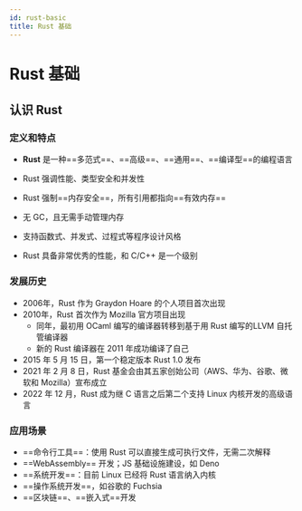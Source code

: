 ```yaml
---
id: rust-basic
title: Rust 基础
---
```

# Rust 基础

## 认识 Rust

### 定义和特点

- **Rust** 是一种==多范式==、==高级==、==通用==、==编译型==的编程语言
- Rust 强调性能、类型安全和并发性
- Rust 强制==内存安全==，所有引用都指向==有效内存==
- 无 GC，且无需手动管理内存

- 支持函数式、并发式、过程式等程序设计风格
- Rust 具备非常优秀的性能，和 C/C++ 是一个级别



### 发展历史

- 2006年，Rust 作为 Graydon Hoare 的个人项目首次出现
- 2010年，Rust 首次作为 Mozilla 官方项目出现
  - 同年，最初用 OCaml 编写的编译器转移到基于用 Rust 编写的LLVM 自托管编译器
  - 新的 Rust 编译器在 2011 年成功编译了自己
- 2015 年 5 月 15 日，第一个稳定版本 Rust 1.0 发布
- 2021 年 2 月 8 日，Rust 基金会由其五家创始公司（AWS、华为、谷歌、微软和 Mozilla）宣布成立
- 2022 年 12 月，Rust 成为继 C 语言之后第二个支持 Linux 内核开发的高级语言



### 应用场景

- ==命令行工具==：使用 Rust 可以直接生成可执行文件，无需二次解释
- ==WebAssembly== 开发；JS 基础设施建设，如 Deno
- ==系统开发==：目前 Linux 已经将 Rust 语言纳入内核
- ==操作系统开发==，如谷歌的 Fuchsia
- ==区块链==、==嵌入式==开发
